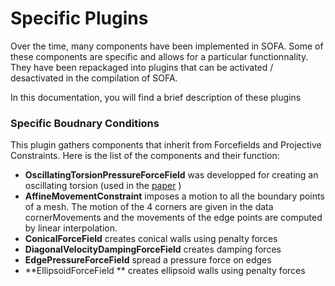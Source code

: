 Specific Plugins
=======================

Over the time, many components have been implemented in SOFA. 
Some of these components are specific and allows for a particular functionnality.
They have been repackaged into plugins that can be activated / desactivated in the compilation of SOFA.

In this documentation, you will find a brief description of these plugins

### Specific Boudnary Conditions

This plugin gathers components that inherit from Forcefields and Projective Constraints.
Here is the list of the components and their function:
- **OscillatingTorsionPressureForceField** was developped for creating an oscillating torsion (used in the [paper](http://www-sop.inria.fr/asclepios/Publications/Stephanie.Marchesseau/PBMB-Marchesseau-2010.pdf) )
- **AffineMovementConstraint** imposes a motion to all the boundary points of a mesh. The motion of the 4 corners are given in the data cornerMovements and the movements of the edge points are computed by linear interpolation.
- **ConicalForceField** creates conical walls using penalty forces
- **DiagonalVelocityDampingForceField** creates damping forces 
- **EdgePressureForceField** spread a pressure force on edges
- **EllipsoidForceField ** creates ellipsoid walls using penalty forces
